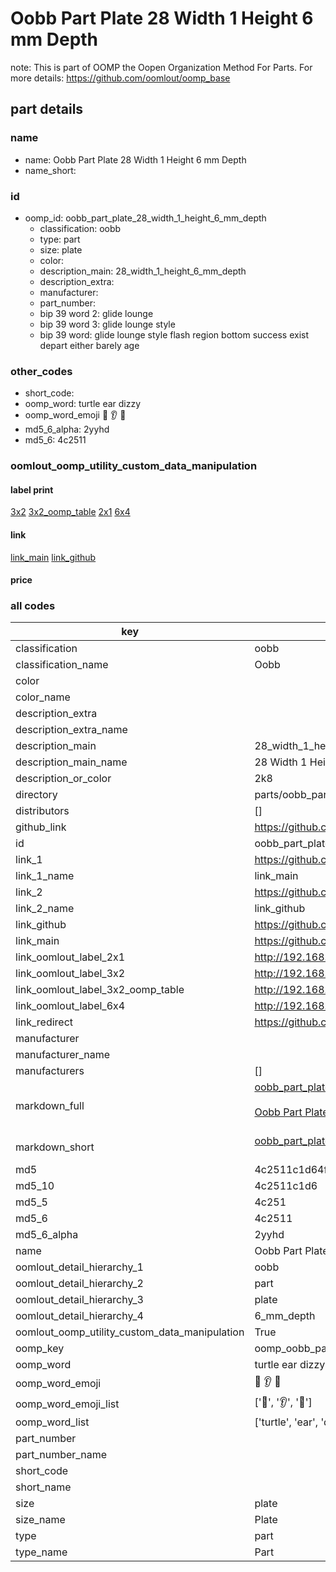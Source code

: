 # Oobb Part Plate 28 Width 1 Height 6 mm Depth  

note: This is part of OOMP the Oopen Organization Method For Parts. For more details: https://github.com/oomlout/oomp_base

##  part details
  







### name
* name: Oobb Part Plate 28 Width 1 Height 6 mm Depth
* name_short: 
### id
* oomp_id: oobb_part_plate_28_width_1_height_6_mm_depth
  * classification: oobb
  * type: part
  * size: plate
  * color: 
  * description_main: 28_width_1_height_6_mm_depth
  * description_extra: 
  * manufacturer: 
  * part_number: 
  * bip 39 word 2: glide lounge
  * bip 39 word 3: glide lounge style
  * bip 39 word: glide lounge style flash region bottom success exist depart either barely age

### other_codes
* short_code: 
* oomp_word: turtle ear dizzy
* oomp_word_emoji :turtle: :ear: :dizzy:
* md5_6_alpha: 2yyhd
* md5_6: 4c2511






### oomlout_oomp_utility_custom_data_manipulation
#### label print
[3x2](http://192.168.1.245:1112/?label=oomp%202yyhd)
[3x2_oomp_table](http://192.168.1.108:1112/?label=oomp%202yyhd)
[2x1](http://192.168.1.242:1112/?label=oomp%202yyhd)
[6x4](http://192.168.1.55:1112/?label=oomp%202yyhd)    

#### link

[link_main](https://github.com/oomlout/oomlout_oomp_version_1_messy/tree/main/parts/oobb_part_plate_28_width_1_height_6_mm_depth) [link_github](https://github.com/oomlout/oomlout_oomp_version_1_messy/tree/main/parts/oobb_part_plate_28_width_1_height_6_mm_depth)                             

#### price







### all codes 
| key | value |  
| --- | --- |  
| classification | oobb |  
| classification_name | Oobb |  
| color |  |  
| color_name |  |  
| description_extra |  |  
| description_extra_name |  |  
| description_main | 28_width_1_height_6_mm_depth |  
| description_main_name | 28 Width 1 Height 6 mm Depth |  
| description_or_color | 2k8 |  
| directory | parts/oobb_part_plate_28_width_1_height_6_mm_depth |  
| distributors | [] |  
| github_link | https://github.com/oomlout/oomlout_oomp_part_src/tree/main/parts/oobb_part_plate_28_width_1_height_6_mm_depth |  
| id | oobb_part_plate_28_width_1_height_6_mm_depth |  
| link_1 | https://github.com/oomlout/oomlout_oomp_version_1_messy/tree/main/parts/oobb_part_plate_28_width_1_height_6_mm_depth |  
| link_1_name | link_main |  
| link_2 | https://github.com/oomlout/oomlout_oomp_version_1_messy/tree/main/parts/oobb_part_plate_28_width_1_height_6_mm_depth |  
| link_2_name | link_github |  
| link_github | https://github.com/oomlout/oomlout_oomp_version_1_messy/tree/main/parts/oobb_part_plate_28_width_1_height_6_mm_depth |  
| link_main | https://github.com/oomlout/oomlout_oomp_version_1_messy/tree/main/parts/oobb_part_plate_28_width_1_height_6_mm_depth |  
| link_oomlout_label_2x1 | http://192.168.1.242:1112/?label=oomp%202yyhd |  
| link_oomlout_label_3x2 | http://192.168.1.245:1112/?label=oomp%202yyhd |  
| link_oomlout_label_3x2_oomp_table | http://192.168.1.108:1112/?label=oomp%202yyhd |  
| link_oomlout_label_6x4 | http://192.168.1.55:1112/?label=oomp%202yyhd |  
| link_redirect | https://github.com/oomlout/oomlout_oomp_version_1_messy/tree/main/parts/oobb_part_plate_28_width_1_height_6_mm_depth |  
| manufacturer |  |  
| manufacturer_name |  |  
| manufacturers | [] |  
| markdown_full | [oobb_part_plate_28_width_1_height_6_mm_depth](none)<br>[](none)<br>[Oobb Part Plate 28 Width 1 Height 6 Mm Depth](none)<br><br> |  
| markdown_short | [oobb_part_plate_28_width_1_height_6_mm_depth](none)<br><br> |  
| md5 | 4c2511c1d64fdb08695a4587afa11318 |  
| md5_10 | 4c2511c1d6 |  
| md5_5 | 4c251 |  
| md5_6 | 4c2511 |  
| md5_6_alpha | 2yyhd |  
| name | Oobb Part Plate 28 Width 1 Height 6 mm Depth |  
| oomlout_detail_hierarchy_1 | oobb |  
| oomlout_detail_hierarchy_2 | part |  
| oomlout_detail_hierarchy_3 | plate |  
| oomlout_detail_hierarchy_4 | 6_mm_depth |  
| oomlout_oomp_utility_custom_data_manipulation | True |  
| oomp_key | oomp_oobb_part_plate_28_width_1_height_6_mm_depth |  
| oomp_word | turtle ear dizzy |  
| oomp_word_emoji | :turtle: :ear: :dizzy: |  
| oomp_word_emoji_list | [':turtle:', ':ear:', ':dizzy:'] |  
| oomp_word_list | ['turtle', 'ear', 'dizzy'] |  
| part_number |  |  
| part_number_name |  |  
| short_code |  |  
| short_name |  |  
| size | plate |  
| size_name | Plate |  
| type | part |  
| type_name | Part |  
